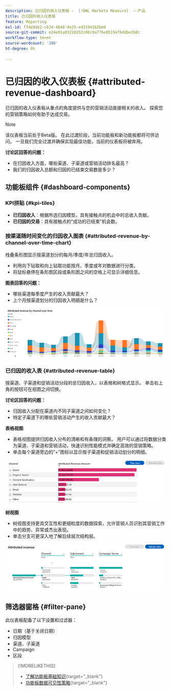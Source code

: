 ```yaml
---
description: 已归因的收入仪表板 —  [!DNL Marketo Measure]  — 产品
title: 已归因的收入仪表板
feature: Reporting
exl-id: ff4e9de2-cb34-4b40-9e25-e431941b2be0
source-git-commit: e24e01a03218252c06c9a776e0519afbddbe2b8c
workflow-type: tm+mt
source-wordcount: '388'
ht-degree: 0%

---
```


# 已归因的收入仪表板 {#attributed-revenue-dashboard}

已归因的收入仪表板从重点的角度提供与您的营销活动直接相关的收入。 探索您的营销策略如何有助于达成交易。

>[!NOTE]
>
>该仪表板当前处于Beta版。 在此过渡阶段，当前功能板和新功能板都将可供访问。 一旦我们完全过渡并确保实现最佳功能，当前的仪表板将被弃用。

**讨论区回答的问题：**

* 在归因收入方面，哪些渠道、子渠道或营销活动排名最高？
* 我们的归因收入总额和归因的已结束交易数是多少？

## 功能板组件 {#dashboard-components}

### KPI拼贴 {#kpi-tiles}

* **已归因收入**：根据所选归因模型，具有接触点的机会中的总收入贡献。
* **已归因的交易**：具有接触点的“成功的已结束”机会数。

### 按渠道随时间变化的归因收入图表 {#attributed-revenue-by-channel-over-time-chart}

栈叠条形图显示按渠道划分的每月/季度/年总归因收入。

* 利用向下钻取和向上钻取功能按月、季度或年对数据进行分类。
* 将鼠标悬停在条形图区段或条形图之间的空格上可显示详细信息。

**图表回答的问题：**

* 哪些渠道每季度产生的收入贡献最大？
* 上个月按渠道划分的归因收入明细是什么？

![](assets/attributed-revenue-dashboard-1.png)

### 已归因的收入表 {#attributed-revenue-table}

按渠道、子渠道和促销活动分段的总归因收入，以表格和树格式显示。 单击右上角的按钮可在视图之间切换。

**讨论区回答的问题：**

* 归因收入分配在渠道内不同子渠道之间如何变化？
* 特定子渠道下的哪些营销活动产生的收入贡献最大？

**表格视图**

* 表格视图提供归因收入分布的清晰和有条理的洞察。 用户可以通过将数据分类为渠道、子渠道和营销活动，快速识别性能模式并确定高效的营销策略。
* 单击每个渠道旁边的“+”图标以显示按子渠道和促销活动划分的明细。

![](assets/attributed-revenue-dashboard-2.png)

**树视图**

* 树视图支持更具交互性和更细粒度的数据探索，允许营销人员识别其营销工作中的趋势、异常或杰出表现。
* 单击分支可更深入地了解后续层次结构层。

![](assets/attributed-revenue-dashboard-3.png)

## 筛选器窗格 {#filter-pane}

此仪表板配备了以下设置和过滤器：

* 日期（基于关闭日期）
* 归因模型
* 渠道、子渠道
* Campaign
* 区段

>[!MORELIKETHIS]
>
>* [了解功能板基础知识](/help/marketo-measure-discover-ui/dashboards/discover-dashboard-basics.md){target="_blank"}
>* [功能板数据可见性策略](/help/marketo-measure-discover-ui/dashboards/dashboard-data-visibility-policy.md){target="_blank"}

